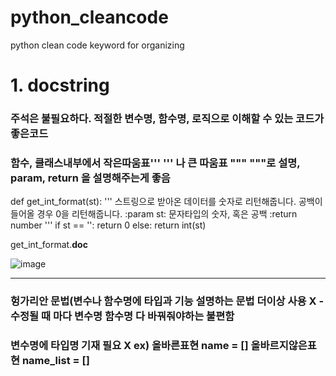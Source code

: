 # python_cleancode
python clean code keyword for organizing


# 1. docstring
### 주석은 불필요하다. 적절한 변수명, 함수명, 로직으로 이해할 수 있는 코드가 좋은코드
### 함수, 클래스내부에서 작은따움표''' ''' 나 큰 따움표 """  """로 설명, param, return 을 설명해주는게 좋음


def get_int_format(st):
  '''
  스트링으로 받아온 데이터를 숫자로 리턴해줍니다.
  공백이 들어올 경우 0을 리턴해줍니다.
  :param st: 문자타입의 숫자, 혹은 공백
  :return number
  '''
  if st == '':
    return 0
  else:
    return int(st)

get_int_format.__doc__
    
![image](https://user-images.githubusercontent.com/36693355/112234037-f2128500-8c7e-11eb-8384-e49047b8b822.png)

 
---
### 헝가리안 문법(변수나 함수명에 타입과 기능 설명하는 문법 더이상 사용 X - 수정될 때 마다 변수명 함수명 다 바꿔줘야하는 불편함
### 변수명에 타입명 기재 필요 X ex) 올바른표현 name = [] 올바르지않은표현 name_list = []
